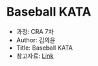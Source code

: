 # Baseball KATA

* 과정: CRA 7차
* Author: 김의윤
* Title: Baseball KATA
* 참고자료: [Link](https://drive.google.com/file/d/1GLpTFoOf5sWSEYbYU5ZmBnJ4x7hPf50c)
